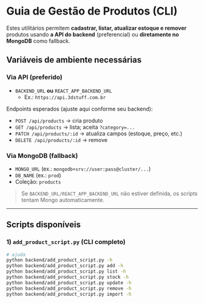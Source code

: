 # Guia de Gestão de Produtos (CLI)

Estes utilitários permitem **cadastrar, listar, atualizar estoque e remover** produtos
usando **a API do backend** (preferencial) ou **diretamente no MongoDB** como fallback.

## Variáveis de ambiente necessárias

### Via API (preferido)
- `BACKEND_URL` **ou** `REACT_APP_BACKEND_URL`
  - Ex.: `https://api.3dstuff.com.br`

Endpoints esperados (ajuste aqui conforme seu backend):
- `POST /api/products` → cria produto
- `GET /api/products` → lista; aceita `?category=...`
- `PATCH /api/products/:id` → atualiza campos (estoque, preço, etc.)
- `DELETE /api/products/:id` → remove

### Via MongoDB (fallback)
- `MONGO_URL` (ex.: `mongodb+srv://user:pass@cluster/...`)
- `DB_NAME` (ex.: `prod`)
- Coleção: `products`

> Se `BACKEND_URL/REACT_APP_BACKEND_URL` não estiver definida, os scripts tentam Mongo automaticamente.

---

## Scripts disponíveis

### 1) `add_product_script.py` (CLI completo)
```bash
# ajuda
python backend/add_product_script.py -h
python backend/add_product_script.py add -h
python backend/add_product_script.py list -h
python backend/add_product_script.py stock -h
python backend/add_product_script.py update -h
python backend/add_product_script.py remove -h
python backend/add_product_script.py import -h
